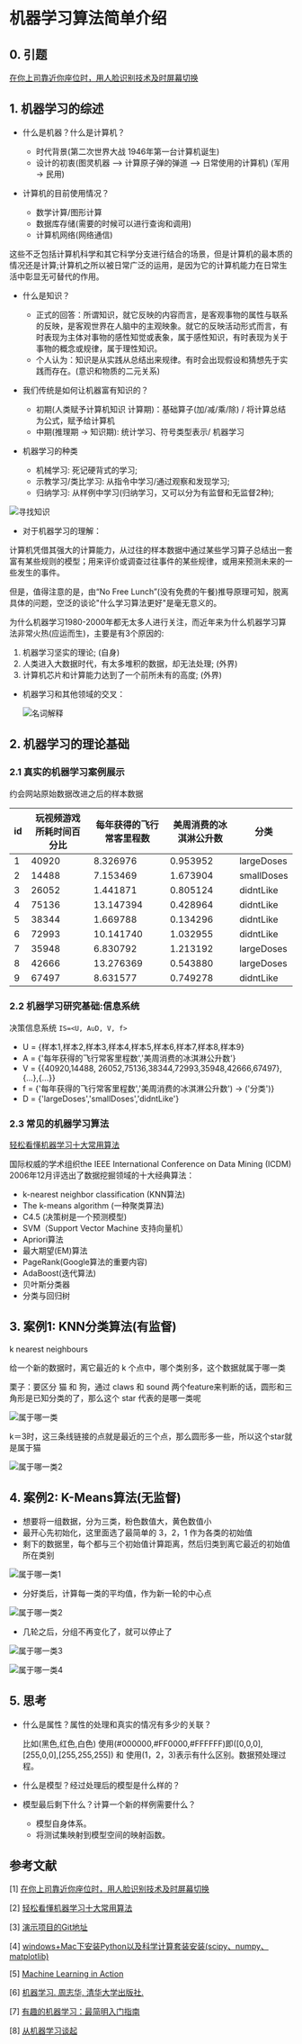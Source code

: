 # 机器学习算法简单介绍

## 0. 引题

[在你上司靠近你座位时，用人脸识别技术及时屏幕切换](http://qingmang.me/articles/3612927888368008870)

## 1. 机器学习的综述

* 什么是机器？什么是计算机？
  * 时代背景(第二次世界大战  1946年第一台计算机诞生)
  * 设计的初衷(图灵机器 --> 计算原子弹的弹道 --> 日常使用的计算机) (军用 -> 民用)
 
* 计算机的目前使用情况？  
  * 数学计算/图形计算
  * 数据库存储(需要的时候可以进行查询和调用)
  * 计算机网络(网络通信)
 
 这些不乏包括计算机科学和其它科学分支进行结合的场景，但是计算机的最本质的情况还是计算;计算机之所以被日常广泛的运用，是因为它的计算机能力在日常生活中彰显无可替代的作用。

* 什么是知识？
  * 正式的回答：所谓知识，就它反映的内容而言，是客观事物的属性与联系的反映，是客观世界在人脑中的主观映象。就它的反映活动形式而言，有时表现为主体对事物的感性知觉或表象，属于感性知识，有时表现为关于事物的概念或规律，属于理性知识。
  * 个人认为：知识是从实践从总结出来规律。有时会出现假设和猜想先于实践而存在。(意识和物质的二元关系)

* 我们传统是如何让机器富有知识的？
  * 初期(人类赋予计算机知识 计算期)：基础算子(加/减/乘/除) / 将计算总结为公式，赋予给计算机
  * 中期(推理期 -> 知识期): 统计学习、符号类型表示/ 机器学习

* 机器学习的种类
  * 机械学习: 死记硬背式的学习;
  * 示教学习/类比学习: 从指令中学习/通过观察和发现学习;
  * 归纳学习: 从样例中学习(归纳学习，又可以分为有监督和无监督2种);
 
 ![寻找知识](image/寻找知识.png)

* 对于机器学习的理解：

 计算机凭借其强大的计算能力，从过往的样本数据中通过某些学习算子总结出一套富有某些规则的模型；用来评价或调查过往事件的某些规律，或用来预测未来的一些发生的事件。
 
 但是，值得注意的是，由“No Free Lunch”(没有免费的午餐)推导原理可知，脱离具体的问题，空泛的谈论"什么学习算法更好"是毫无意义的。 
 
 为什么机器学习1980-2000年都无太多人进行关注，而近年来为什么机器学习算法非常火热(应运而生)，主要是有3个原因的:
 1. 机器学习坚实的理论; (自身)
 2. 人类进入大数据时代，有太多堆积的数据，却无法处理; (外界)
 3. 计算机芯片和计算能力达到了一个前所未有的高度; (外界)

* 机器学习和其他领域的交叉：
 
  ![名词解释](image/机器学习名词.png)

## 2. 机器学习的理论基础

### 2.1 真实的机器学习案例展示
   约会网站原始数据改进之后的样本数据

| id | 玩视频游戏所耗时间百分比|每年获得的飞行常客里程数| 美周消费的冰淇淋公升数 | 分类 | 
|---|----	| --------|--------|----------|
|1|40920	| 8.326976|0.953952|largeDoses|
|2|14488	|7.153469	|1.673904	|smallDoses|
|3|26052	|1.441871	|0.805124	|didntLike|
|4|75136	|13.147394|0.428964|didntLike|
|5|38344	|1.669788	|0.134296	|didntLike|
|6|72993	|10.141740|1.032955 |didntLike|
|7|35948	|6.830792	|1.213192	|largeDoses|
|8|42666	|13.276369|0.543880 |largeDoses|
|9|67497|8.631577|0.749278 |didntLike|

### 2.2 机器学习研究基础:信息系统

决策信息系统  `IS=<U, A∪D, V, f>`

* U = {样本1,样本2,样本3,样本4,样本5,样本6,样本7,样本8,样本9}
* A = {'每年获得的飞行常客里程数','美周消费的冰淇淋公升数'}
* V = {{40920,14488, 26052,75136,38344,72993,35948,42666,67497},{...},{...}}
* f = {'每年获得的飞行常客里程数','美周消费的冰淇淋公升数') -> ('分类')}
* D = {'largeDoses','smallDoses','didntLike'}

### 2.3 常见的机器学习算法

[轻松看懂机器学习十大常用算法](http://blog.jobbole.com/108395/)

国际权威的学术组织the IEEE International Conference on Data Mining (ICDM) 2006年12月评选出了数据挖掘领域的十大经典算法：

* k-nearest neighbor classification (KNN算法)
* The k-means algorithm (一种聚类算法)
* C4.5 (决策树是一个预测模型)
* SVM（Support Vector Machine 支持向量机）
* Apriori算法
* 最大期望(EM)算法
* PageRank(Google算法的重要内容)
* AdaBoost(迭代算法)
* 贝叶斯分类器
* 分类与回归树

## 3. 案例1: KNN分类算法(有监督)
k nearest neighbours

给一个新的数据时，离它最近的 k 个点中，哪个类别多，这个数据就属于哪一类

栗子：要区分 猫 和 狗，通过 claws 和 sound 两个feature来判断的话，圆形和三角形是已知分类的了，那么这个 star 代表的是哪一类呢

![属于哪一类](image/KNN.png)

k＝3时，这三条线链接的点就是最近的三个点，那么圆形多一些，所以这个star就是属于猫

![属于哪一类2](image/KNN2.png)


## 4. 案例2: K-Means算法(无监督)

* 想要将一组数据，分为三类，粉色数值大，黄色数值小
* 最开心先初始化，这里面选了最简单的 3，2，1 作为各类的初始值
* 剩下的数据里，每个都与三个初始值计算距离，然后归类到离它最近的初始值所在类别
 
![属于哪一类1](image/KMeans1.png)

* 分好类后，计算每一类的平均值，作为新一轮的中心点

![属于哪一类2](image/KMeans2.png)

* 几轮之后，分组不再变化了，就可以停止了

![属于哪一类3](image/KMeans3.png)

![属于哪一类4](image/KMeans4.png)

## 5. 思考
* 什么是属性？属性的处理和真实的情况有多少的关联？

  比如(黑色,红色,白色) 使用(#000000,#FF0000,#FFFFFF)即([0,0,0],[255,0,0],[255,255,255]) 和 使用(1，2，3)表示有什么区别。数据预处理过程。
  
* 什么是模型？经过处理后的模型是什么样的？
* 模型最后剩下什么？计算一个新的样例需要什么？
  
  * 模型自身体系。
  * 将测试集映射到模型空间的映射函数。

## 参考文献
[1] [在你上司靠近你座位时，用人脸识别技术及时屏幕切换](http://qingmang.me/articles/3612927888368008870)

[2] [轻松看懂机器学习十大常用算法](http://blog.jobbole.com/108395/)

[3] [演示项目的Git地址](https://github.com/dirtypy/python-train)

[4] [ windows+Mac下安装Python以及科学计算套装安装(scipy、numpy、matplotlib)](http://blog.csdn.net/kit_147/article/details/48211437)

[5] [Machine Learning in Action](https://www.manning.com/books/machine-learning-in-action)

[6] [机器学习. 周志华, 清华大学出版社.](https://book.douban.com/subject/26708119/)

[7] [有趣的机器学习：最简明入门指南](http://blog.jobbole.com/67616/)

[8] [从机器学习谈起](http://blog.jobbole.com/83400/)
